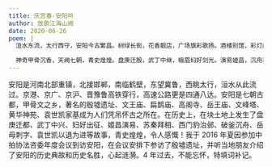 ```yaml
---
title: 庆宫春·安阳吟
author: 放歌江海山阙
date: 2020-06-26
poem: |
  洹水东流，太行西守，安阳今古繁昌。树绿长街，花香靓店，广场旗彩歌扬。酒楼别馆，彩灯闪，慢舞霓裳。黄华神苑，遗址殷墟，游客队长。

  神奇甲骨沉香，天阙七朝，青史煌煌。盘庚迁殷，武丁中继，蛾眉妇好剑光。演易姬昌，沉舟项羽，少年鸿志岳王。英雄枭蠎，清流权客，化酒一觞！
---
```


安阳是河南北部重镇，北接邯郸，南临鹤壁，东望冀鲁，西眺太行，洹水从此流过。京港、京广、京沪、晋豫鲁高铁穿行，高速公路更是四通八达。安阳是七朝古都，甲骨文之乡，著名的殷墟遗址、文王庙、扁鹊庙、高阁寺、岳王庙、文峰塔、黄华神苑、袁世凯家基成为人们凭吊怀古之所在。在历史上，在块土地上发生了盘庚迁都、武丁中兴、妇好出征、姬昌演易、苏秦拜相、西门豹治邺、破釜沉舟、岳母刺字、袁世凯以退为进等故事，青史煌煌，令人感慨！我于 2016 年夏因参加中拍协法咨委年度会议到访安阳，在会议安排下参访了殷墟遗址，并听当地朋友介绍了安阳的历史典故和历史名胜，心起涟漪。4 年过去，不能忘怀，特填词补记。

